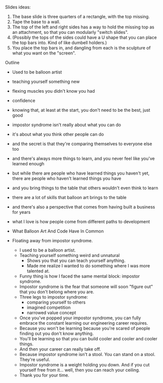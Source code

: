 Slides ideas:

1. The base slide is three quarters of a rectangle, with the top missing.
2. Tape the base to a wall.
3. The top of the left and right sides has a way to hold the missing top as an attachment, so that you can modularly "switch slides".
4. (Possibly the tops of the sides could have a U shape that you can place the top bars into. Kind of like dumbell holders.)
5. You place the top bars in, and dangling from each is the sculpture of what you want on the "screen".


Outline

* Used to be balloon artist
* teaching yourself something new
* flexing muscles you didn't know you had 
* confidence
* knowing that, at least at the start, you don't need to be the best, just good
* impostor syndrome isn't really about what you can do
* it's about what you think other people can do
* and the secret is that they're comparing themselves to everyone else too
* and there's always more things to learn, and you never feel like you've learned enough
* but while there are people who have learned things you haven't yet, there are people who haven't learned things you have
* and you bring things to the table that others wouldn't even think to learn
* there are a lot of skills that balloon art brings to the table
* and there's also a perspective that comes from having built a business for years
* what I love is how people come from different paths to development

* What Balloon Art And Code Have In Common



* Floating away from impostor syndrome.
    - I used to be a balloon artist.
    - Teaching yourself something weird and unnatural
        + Shows you that you can teach yourself anything.
        + Made me realize I wanted to do something where I was more talented at.
    - Funny thing is how I faced the same mental block: impostor syndrome.
    - Impostor syndrome is the fear that someone will soon "figure out" that you don't belong where you are.
    - Three legs to impostor syndrome:
        + comparing yourself to others
        + imagined competition
        + narrowed value concept
    - Once you've popped your impostor syndrome, you can fully embrace the constant learning our engineering career requires.
    - Because you won't be learning because you're scared of people finding out you don't know anything.
    - You'll be learning so that you can build cooler and cooler and cooler things.
    - And then your career can really take off.
    - Because impostor syndrome isn't a stool. You can stand on a stool. They're useful.
    - Impostor syndrome is a weight holding you down. And if you cut yourself free from it... well, then you can reach your ceiling.
    - Thank you for your time.

